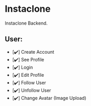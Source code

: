 # Instaclone

Instaclone Backend.

## User:

- [✔️] Create Account
- [✔️] See Profile
- [✔️] Login
- [✔️] Edit Profile
- [✔️] Follow User
- [✔️] Unfollow User
- [✔️] Change Avatar (Image Upload)
